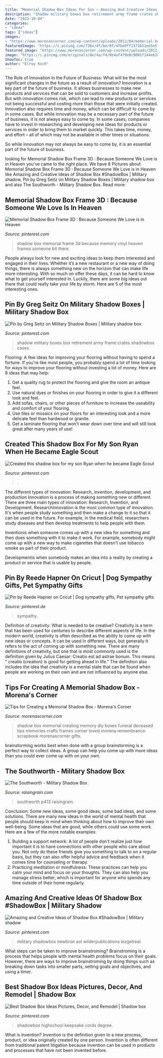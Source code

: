 ```yaml
---
title: "Memorial Shadow Box Ideas For Son ~ Amazing And Creative Ideas Of Shadow Box #shadowbox"
description: "Shadow military boxes box retirement army frame crates shadowbox cases"
date: "2022-10-04"
categories:
- "ideas"
tags: ["ideas"]
images:
- "https://www.morenascorner.com/wp-content/uploads/2012/04/memorial-box.jpg"
featuredImage: "https://i.pinimg.com/736x/4f/be/0f/4fbe0ff1571b51ee5e5fade9688ec772--eagle-scout-shadow-box.jpg"
featured_image: "https://www.morenascorner.com/wp-content/uploads/2012/04/memorial-box.jpg"
image: "https://i.pinimg.com/originals/8e/4a/f4/8e4af479e0c9001f144e6244564a584c.jpg"
ShowToc: true
author: "Elroy Koch"
---
```



The Role of Innovation in the Future of Business: What will be the most significant changes in the future as a result of innovation?
Innovation is a key part of the future of business. It allows businesses to make new products and services that can be sold to customers and increase profits. But with innovation comes risk, which can lead to new products or services not being successful and costing more than those that were initially created. Innovation also requires time and money, which can be difficult to come by in some cases.
But while innovation may be a necessary part of the future of business, it is not always easy to come by. In some cases, companies have to invest in researching and developing new ideas for products or services in order to bring them to market quickly. This takes time, money, and effort – all of which may not be available in other times or situations.

So while innovation may not always be easy to come by, it is an essential part of the future of business.

	

		
looking for Memorial Shadow Box Frame 3D : Because Someone We Love is in Heaven you've came to the right place. We have 8 Pictures about Memorial Shadow Box Frame 3D : Because Someone We Love is in Heaven like Amazing and Creative Ideas of Shadow Box #ShadowBox | Military shadow, Pin by Greg Seitz on Military Shadow Boxes | Military shadow box and also The Southworth - Military Shadow Box. Read more:
		
    
## Memorial Shadow Box Frame 3D : Because Someone We Love Is In Heaven

<img loading=lazy src="https://i.pinimg.com/736x/d6/68/15/d6681568cdecd682850039abb8d1d4bf--memorial-shadow-box-ideas-memory-frame.jpg" onerror="this.onerror=null;this.src='https://tse4.mm.bing.net/th?id=OIP.JagC7dVyx52o4jMffkTGawHaHa&amp;pid=15.1';" alt="Memorial Shadow Box Frame 3D : Because Someone We Love is in Heaven">

_Source: pinterest.com_

>shadow box memorial frame 3d because memory vinyl heaven frames someone bit there. 

	

People always look for new and exciting ideas to keep them interested and engaged in their lives. Whether it’s a new restaurant or a new way of doing things, there is always something new on the horizon that can make life more interesting. With so much on offer these days, it can be hard to know what to get yourself interested in. Luckily, there are some big ideas out there that could really take your life by storm. Here are 5 of the most interesting ones.

    
## Pin By Greg Seitz On Military Shadow Boxes | Military Shadow Box

<img loading=lazy src="https://i.pinimg.com/originals/8e/4a/f4/8e4af479e0c9001f144e6244564a584c.jpg" onerror="this.onerror=null;this.src='https://tse2.mm.bing.net/th?id=OIP.4GiRNgleEZ_g3pDQ2TTVqwHaFl&amp;pid=15.1';" alt="Pin by Greg Seitz on Military Shadow Boxes | Military shadow box">

_Source: pinterest.com_

>shadow military boxes box retirement army frame crates shadowbox cases. 

	

Flooring: A few ideas for improving your flooring without having to spend a fortune.
If you're like most people, you probably spend a lot of time looking for ways to improve your flooring without investing a lot of money. Here are 8 ideas that may help: 
1. Get a quality rug to protect the flooring and give the room an antique feel. 
2. Use natural dyes or finishes on your flooring in order to give it a different look and feel. 
3. Add sofas, chairs, or other pieces of furniture to increase the useability and comfort of your flooring. 
4. Use tiles or mosaics on your floors for an interesting look and a more delicate feel than hardwood or granite. 
5. Get a laminate flooring that won't wear down over time and will still look great after many years of use! 

    
## Created This Shadow Box For My Son Ryan When He Became Eagle Scout

<img loading=lazy src="https://i.pinimg.com/736x/4f/be/0f/4fbe0ff1571b51ee5e5fade9688ec772--eagle-scout-shadow-box.jpg" onerror="this.onerror=null;this.src='https://tse2.mm.bing.net/th?id=OIP.-1iBpqZk8y9V2dhdsWcbAAHaNK&amp;pid=15.1';" alt="Created this shadow box for my son Ryan when he became Eagle Scout">

_Source: pinterest.com_

>. 

	

The different types of innovation: Research, invention, development, and production
Innovation is a process of making something new or different. There are three main types of innovation: Research, Invention, and Development.
Researchinnovation is the most common type of innovation. It's when people study something and then make a change to it so that it can be used in the future. For example, in the medical field, researchers study diseases and then develop treatments to help people with them.

Inventionis when someone comes up with a new idea for something and then does something with it to make it work. For example, somebody might come up with a new way to make cigarettes that doesn't use tobacco smoke as part of their product. 

Developmentis when somebody makes an idea into a reality by creating a product or service that is usable by people.

    
## Pin By Reede Hapner On Cricut | Dog Sympathy Gifts, Pet Sympathy Gifts

<img loading=lazy src="https://i.pinimg.com/736x/7d/ae/6f/7dae6f797562d9f15533049d16d71b54.jpg" onerror="this.onerror=null;this.src='https://tse4.mm.bing.net/th?id=OIP.Gd5QVzUSPrGN4CiYipHB1gHaLg&amp;pid=15.1';" alt="Pin by Reede Hapner on Cricut | Dog sympathy gifts, Pet sympathy gifts">

_Source: pinterest.de_

>sympathy. 

	

Definition of creativity: What is needed to be creative?
Creativity is a term that has been used for centuries to describe different aspects of life. In the modern world, creativity is often described as the ability to come up with new ideas or concepts. It can be used in different ways, but generally it refers to the act of coming up with something new. There are many definitions of creativity, but one that is most commonly used is the definition given by Julius Caesar: Creatio est ad astrae bonum. This means “ creatio (creation) is good for getting ahead in life.” The definition also includes the idea that creativity is a mental state that can be found when people are working on their own and are not influenced by anyone else.

    
## Tips For Creating A Memorial Shadow Box - Morena&#039;s Corner

<img loading=lazy src="https://www.morenascorner.com/wp-content/uploads/2012/04/memorial-box.jpg" onerror="this.onerror=null;this.src='https://tse2.mm.bing.net/th?id=OIP.895HL0ylAHy4Qjr3TEnT5gHaI-&amp;pid=15.1';" alt="Tips for Creating a Memorial Shadow Box - Morena&#039;s Corner">

_Source: morenascorner.com_

>shadow box memorial creating memory diy boxes funeral deceased tips memories crafts frames corner loved morena remembrance scrapbook morenascorner gifts. 

	

brainstorming works best when done with a group
brainstorming is a perfect way to collect ideas. A group can help you come up with more ideas than you could ever come up with on your own.

    
## The Southworth - Military Shadow Box

<img loading=lazy src="http://www.raisingrain.com/uploads/2/1/2/9/21291404/s276376470948382617_p413_i1_w2560.jpeg" onerror="this.onerror=null;this.src='https://tse2.mm.bing.net/th?id=OIP.fcGGjbBK4O6uz5h_LNOFXAHaE8&amp;pid=15.1';" alt="The Southworth - Military Shadow Box">

_Source: raisingrain.com_

>southworth p413 raisingrain. 

	

Conclusion: Some new ideas, some good ideas, some bad ideas, and some solutions.
There are many new ideas in the world of mental health that people should keep in mind when thinking about how to improve their own well-being. Some ideas that are good, while others could use some work. Here are a few of the more notable examples: 
1) Building a support network: A lot of people don't realize just how important it is to have connections with other people who care about you. Not only do these friends give you something to talk to on a regular basis, but they can also offer helpful advice and feedback when it comes time for counseling or therapy. 
2) Practicing meditation or mindfulness: These practices can help you calm your mind and focus on your thoughts. They can also help you manage stress better, which is important for anyone who spends any time outside of their home regularly.

    
## Amazing And Creative Ideas Of Shadow Box #ShadowBox | Military Shadow

<img loading=lazy src="https://i.pinimg.com/originals/87/e9/d2/87e9d28ebb8b4fbb3a76b2d2e818f3e8.jpg" onerror="this.onerror=null;this.src='https://tse3.mm.bing.net/th?id=OIP.ekPPux8f-Fd_sNOm6qGELAHaJ4&amp;pid=15.1';" alt="Amazing and Creative Ideas of Shadow Box #ShadowBox | Military shadow">

_Source: pinterest.com_

>military shadowbox newbron aol wilderpublications lezgetreal. 

	

What steps can be taken to improve brainstroming?
Brainstroming is a process that helps people with mental health problems focus on their goals. However, there are ways to improve brainstroming by doing things such as breaking down tasks into smaller parts, setting goals and objectives, and using a timer.

    
## Best Shadow Box Ideas Pictures, Decor, And Remodel | Shadow Box

<img loading=lazy src="https://i.pinimg.com/originals/3c/33/f1/3c33f1dd5e5a702f98df4cbf957a499e.jpg" onerror="this.onerror=null;this.src='https://tse3.mm.bing.net/th?id=OIP.mwiSxtFme01ShBitfSgPcAHaJ4&amp;pid=15.1';" alt="Best Shadow Box Ideas Pictures, Decor, and Remodel | Shadow box">

_Source: pinterest.com_

>shadowbox highschool keepsake cords degree. 

	

What is invention?
Invention is the definition given to a new process, product, or idea originally created by one person. Invention is often different from traditional patent litigation because invention can be used in products and processes that have not been invented before.

